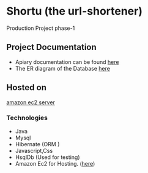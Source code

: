# Shortu (the url-shortener)
Production Project phase-1

## Project Documentation

* Apiary documentation can be found [here](https://app.apiary.io/shorty/editor)
* The ER diagram of the Database [here](https://drive.google.com/drive/folders/0Byun6YOvkyY-cklXSFZxbldoVDA)


## Hosted on
 [amazon ec2 server](http://ec2-35-160-83-124.us-west-2.compute.amazonaws.com:8080/shortu)
 
  

### Technologies
* Java
* Mysql 
* Hibernate (ORM )
* Javascript,Css
* HsqlDb (Used for testing)
* Amazon Ec2 for Hosting. ([here](http://ec2-35-160-83-124.us-west-2.compute.amazonaws.com:8080/shortu))







